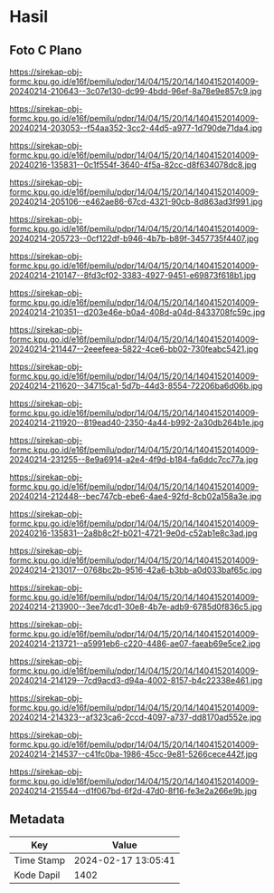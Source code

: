 # Hasil

## Foto C Plano

https://sirekap-obj-formc.kpu.go.id/e16f/pemilu/pdpr/14/04/15/20/14/1404152014009-20240214-210643--3c07e130-dc99-4bdd-96ef-8a78e9e857c9.jpg

https://sirekap-obj-formc.kpu.go.id/e16f/pemilu/pdpr/14/04/15/20/14/1404152014009-20240214-203053--f54aa352-3cc2-44d5-a977-1d790de71da4.jpg

https://sirekap-obj-formc.kpu.go.id/e16f/pemilu/pdpr/14/04/15/20/14/1404152014009-20240216-135831--0c1f554f-3640-4f5a-82cc-d8f634078dc8.jpg

https://sirekap-obj-formc.kpu.go.id/e16f/pemilu/pdpr/14/04/15/20/14/1404152014009-20240214-205106--e462ae86-67cd-4321-90cb-8d863ad3f991.jpg

https://sirekap-obj-formc.kpu.go.id/e16f/pemilu/pdpr/14/04/15/20/14/1404152014009-20240214-205723--0cf122df-b946-4b7b-b89f-3457735f4407.jpg

https://sirekap-obj-formc.kpu.go.id/e16f/pemilu/pdpr/14/04/15/20/14/1404152014009-20240214-210147--8fd3cf02-3383-4927-9451-e69873f618b1.jpg

https://sirekap-obj-formc.kpu.go.id/e16f/pemilu/pdpr/14/04/15/20/14/1404152014009-20240214-210351--d203e46e-b0a4-408d-a04d-8433708fc59c.jpg

https://sirekap-obj-formc.kpu.go.id/e16f/pemilu/pdpr/14/04/15/20/14/1404152014009-20240214-211447--2eeefeea-5822-4ce6-bb02-730feabc5421.jpg

https://sirekap-obj-formc.kpu.go.id/e16f/pemilu/pdpr/14/04/15/20/14/1404152014009-20240214-211620--34715ca1-5d7b-44d3-8554-72206ba6d06b.jpg

https://sirekap-obj-formc.kpu.go.id/e16f/pemilu/pdpr/14/04/15/20/14/1404152014009-20240214-211920--819ead40-2350-4a44-b992-2a30db264b1e.jpg

https://sirekap-obj-formc.kpu.go.id/e16f/pemilu/pdpr/14/04/15/20/14/1404152014009-20240214-231255--8e9a6914-a2e4-4f9d-b184-fa6ddc7cc77a.jpg

https://sirekap-obj-formc.kpu.go.id/e16f/pemilu/pdpr/14/04/15/20/14/1404152014009-20240214-212448--bec747cb-ebe6-4ae4-92fd-8cb02a158a3e.jpg

https://sirekap-obj-formc.kpu.go.id/e16f/pemilu/pdpr/14/04/15/20/14/1404152014009-20240216-135831--2a8b8c2f-b021-4721-9e0d-c52ab1e8c3ad.jpg

https://sirekap-obj-formc.kpu.go.id/e16f/pemilu/pdpr/14/04/15/20/14/1404152014009-20240214-213017--0768bc2b-9516-42a6-b3bb-a0d033baf65c.jpg

https://sirekap-obj-formc.kpu.go.id/e16f/pemilu/pdpr/14/04/15/20/14/1404152014009-20240214-213900--3ee7dcd1-30e8-4b7e-adb9-6785d0f836c5.jpg

https://sirekap-obj-formc.kpu.go.id/e16f/pemilu/pdpr/14/04/15/20/14/1404152014009-20240214-213721--a5991eb6-c220-4486-ae07-faeab69e5ce2.jpg

https://sirekap-obj-formc.kpu.go.id/e16f/pemilu/pdpr/14/04/15/20/14/1404152014009-20240214-214129--7cd9acd3-d94a-4002-8157-b4c22338e461.jpg

https://sirekap-obj-formc.kpu.go.id/e16f/pemilu/pdpr/14/04/15/20/14/1404152014009-20240214-214323--af323ca6-2ccd-4097-a737-dd8170ad552e.jpg

https://sirekap-obj-formc.kpu.go.id/e16f/pemilu/pdpr/14/04/15/20/14/1404152014009-20240214-214537--c41fc0ba-1986-45cc-9e81-5266cece442f.jpg

https://sirekap-obj-formc.kpu.go.id/e16f/pemilu/pdpr/14/04/15/20/14/1404152014009-20240214-215544--d1f067bd-6f2d-47d0-8f16-fe3e2a266e9b.jpg


## Metadata

| Key        | Value               |
| ---------- | ------------------- |
| Time Stamp | 2024-02-17 13:05:41 |
| Kode Dapil | 1402                |



